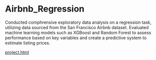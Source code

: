 # Airbnb_Regression

Conducted comphrensive exploratory data analysis on a regression task, utilizing data sourced from the San Francisco Airbnb dataset. Evaluated machine learning models such as XGBoost and Random Forest to assess performance based on key variables and create a predictive system to estimate listing prices. 

[project.html](https://htmlpreview.github.io/?file:///Users/kaitlin/Desktop/131_FinalProject/131FinalProject.html/project.html)
